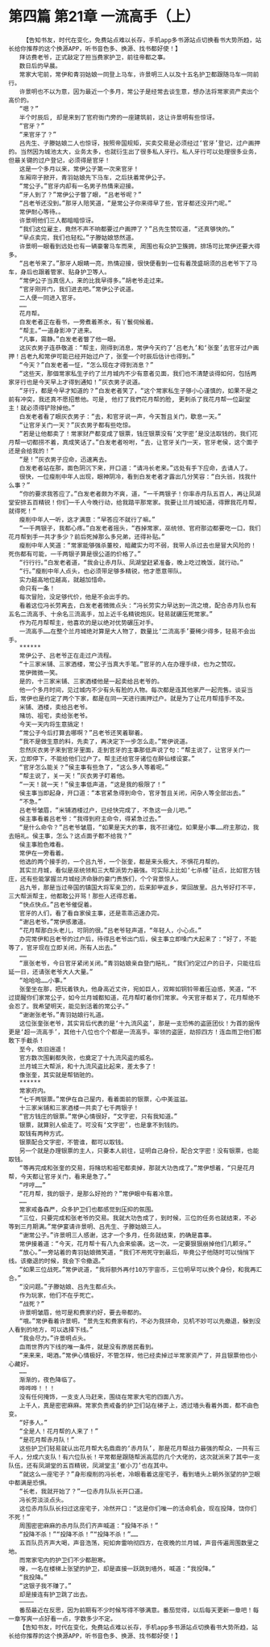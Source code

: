 # 第四篇 第21章 一流高手（上）
        【告知书友，时代在变化，免费站点难以长存，手机app多书源站点切换看书大势所趋，站长给你推荐的这个换源APP，听书音色多、换源、找书都好使！】
       拜访费老爷，正式敲定了担当费家护卫，前往帝都之事。
       数日后的早晨。
       常家大宅前，常伊和青羽姑娘一同登上马车，许景明三人以及十五名护卫都跟随马车一同前行。
       许景明也不以为意，因为最近一个多月，常公子是经常去谈生意，想办法将常家资产卖出个高价的。
       “嗯？”
       半个时辰后, 却是来到了官府衙门旁的一座建筑前，这让许景明有些惊讶。
       “官牙？”
       “来官牙了？”
       吕先生、子滕姑娘二人也惊讶，按照帝国规矩，买卖交易是必须经过‘官牙’登记，过户画押的。当然因为城池太大，业务太多，也就衍生出了很多私人牙行。私人牙行可以处理很多业务，但最关键的过户登记，必须得是官牙！
       这是一个多月以来，常伊公子第一次来官牙！
       车厢帘子掀开，青羽姑娘先下马车，之后扶着常伊公子。
       “常公子。”官牙内却有一名男子热情来迎接。
       “牙人到了？”常伊公子瞥了眼，“吕老爷呢？”
       “吕老爷还没到。”那牙人陪笑道，“是常公子你来得早了些，官牙都还没开门呢。”
       常伊耐心等待。。
       许景明他们三人都暗暗惊讶。
       “我们这位雇主，竟然不声不响都要过户画押了？”吕先生赞叹道，“还真够快的。”
       “早点卖完，我们也轻松。”子滕姑娘悠然道。
       许景明一眼看到远处也有一辆豪奢马车而来, 周围也有众护卫簇拥，排场可比常伊还要大得多。
       “吕老爷来了。”那牙人眼睛一亮，热情迎接，很快便看到一位有着茂盛胡须的吕老爷下了马车，身后也跟着管家、贴身护卫等人。
       “常伊公子当真信人，来的比我早得多。”胡老爷走过来。
       “官牙刚开门，我们进去吧。”常伊公子说道。
       二人便一同进入官牙。
       ……
       花月帮。
       白发老者正在看书，一旁煮着茶水，有丫鬟伺候着。
       “帮主。”一道身影冲了进来。
       “凡事，需静。”白发老者瞥了他一眼。
       这灰衣男子连恭敬道：“帮主，刚得到消息，常伊今天约了‘吕老九’和‘张奎’去官牙过户画押！吕老九和常伊可能已经开始过户了，张奎一个时辰后估计也得到。”
       “今天？”白发老者一怔，“怎么现在才得到消息？”
       “这些天，那個常家私生子约了兰月城内不少有意者见面，我们也不清楚谈得如何，包括两家牙行也是今天早上才得到通知！”灰衣男子说道。
       “牙行，都是今早才知道的？”白发老者笑了，“这个常家私生子够小心谨慎的，如果不是之前有冲突，我还真不愿招惹他。可是, 他打了我們花月帮的脸, 更刺杀了我花月帮一位副堂主！就必须得铲除掉他。”
       白发老者看了眼灰衣男子：“去，和官牙说一声，今天暂且关门，歇息一天。”
       “让官牙关门一天？”灰衣男子都有些吃惊。
       “若是让他都卖了！常家财产都变成了银票，钱庄银票没有‘文字密’是没法取钱的，我们花月帮一切都捞不着，真成笑话了。”白发老者吩咐，“去，让官牙关门一天，官牙老侯，这个面子还是会给我的！”
       “是！”灰衣男子应命，迅速离去。
       白发老者站在那，面色阴沉下来，开口道：“请冯长老来。”远处有手下应命，去请人了。
       很快，一位瘦削中年人出现，眼神阴冷，看到白发老者才露出几分笑容：“白头翁，找我什么事？”
       “你的要求我答应了。”白发老者颇为不爽，道，“一千两银子！你率赤月队五百人，再让凤湖堂安排五百精锐！你们一千人今晚行动，给我踏平那常家。我要让兰月城知道，得罪我花月帮，就得死！”
       瘦削中年人一听，这才满意：“早答应不就行了嘛。”
       “一千两银子，我都心疼。”白发老者摇头，“吞掉常家，巫统领、官府那边都要吃一口，我们花月帮到手一共才多少？前后死掉那么多兄弟，还得补贴。”
       瘦削中年人笑道：“常家能够强杀董校，暗藏实力可不弱，我带人杀过去也是冒大风险的！死伤都有可能，一千两银子算是很公道的价格了。”
       “行行行。”白发老者道，“我会让赤月队、凤湖堂赶紧准备，晚上吃过晚饭，就行动。”
       “行。”瘦削中年人点头，也必须带足够多精锐，他才愿意带队。
       实力越高地位越高，就越加惜命。
       命只有一条！
       每次冒险，没足够代价，他是不会出手的。
       看着这位冯长劳离去，白发老者微微点头：“冯长劳实力早达到一流之境，配合赤月队也有五名二流高手、十余名三流高手，加上近千名精锐炮灰。轻易就碾压死常家。”
       作为花月帮帮主，他喜欢的是以绝对优势碾压对手。
       一流高手……在整个兰月城绝对算是大人物了，数量比‘二流高手’要稀少得多，轻易不会出手。
       ******
       常伊公子、吕老爷正在走过户流程。
       “十三家米铺、三家酒楼，常公子当真大手笔。”官牙的人在办理手续，也为之赞叹。
       常伊微微一笑。
       是的，十三家米铺、三家酒楼他是一起卖给吕老爷的。
       他一个多月时间，见过城内不少有头有脸的人物。每次都是连其他家产一起兜售。谈妥当后，常伊也是约定了两个下家，都是在同一天进行画押过户。就是为了让花月帮措手不及。
       米铺、酒楼，卖给吕老爷。
       赌坊、祖宅，卖给张老爷。
       今天一天内将生意搞定！
       “常公子今后打算去哪啊？”吕老爷还笑着聊着。
       “我不是做生意的料，先卖了，再决定下一步怎么走。”常伊说道。
       忽然灰衣男子来到官牙里面，走到官牙的主事那低声说了句：“帮主说了，让官牙关门一天，立即停下，不能给他们过户了。帮主还给官牙诸位在醉仙楼设宴。”
       “官牙怎么能关？”侯主事有些急了，“这么多人等着呢。”
       “帮主说了，关一天！”灰衣男子盯着他。
       “一天！就一天！”侯主事低声道，“这是我的极限了！”
       侯主事当即起身，开口道：“本官紧急得到命令，官牙暂且关闭，闲杂人等全部出去。”
       “不急。”
       吕老爷皱眉，“米铺酒楼过户，已经快完成了，不急这一会儿吧。”
       侯主事看着吕老爷：“我得到府主命令，得紧急过去。”
       “是什么命令？”吕老爷皱眉，“如果是天大的事，我不拦诸位。如果是小事……府主那边，我去赔礼。侯主事，怎么？这点面子都不给我？”
       侯主事脸色难看。
       常伊在一旁看着。
       他选的两个接手的，一个吕九爷，一个张奎，都是来头极大，不惧花月帮的。
       其实兰月城，看似是巫统领和三大帮派势力最强。可实际上比如‘七杀楼’驻点，比如官方钱庄，还有些能掌握兰月城经济命脉的豪门贵族们，个个背景惊人。
       吕九爷，那是当过帝国的镇国大将军亲卫的，后来卸甲返乡，荣回故里。吕九爷好打不平，三大帮派帮主，他都敢公开骂！那些人还得忍着。
       “快点快点。”吕老爷催促着。
       官牙的人们，看了看自家侯主事，还是乖乖迅速办完。
       “谢吕老爷。”常伊感激道。
       “花月帮那白头老儿，可阴的很。”吕老爷轻声道，“年轻人，小心点。”
       办完常伊和吕老爷的过户后，待得吕老爷出门后，侯主事立即嗓门大起来了：“好了，不能等了，官牙现在立即关闭，所有人出去。”
       ……
       “禀张老爷，今日官牙紧闭关闭。”青羽姑娘亲自登门赔礼，“我们约定过户的日子，只能往后延一日，还请张老爷大人大量。”
       “哈哈哈……小事。”
       张奎坐在那，把玩着铁丸，他身高近丈许，宛如巨人，双眸如铜铃带着压迫感，笑道，“不过提醒你们家常公子，如今兰月城都知道，花月帮盯着你们常家。今天官牙都关了，花月帮绝不会忍了。我希望明天，能见到活着的常公子。”
       “谢谢张老爷。”青羽姑娘行礼道。
       这位张奎张老爷，其实背后代表的是‘十九流风盗’，那是一支恐怖的盗匪团伙！为首的据传更是‘超一流高手’，其他十八位也个个都是一流高手。率领的盗匪，劫掠四方！连血雨卫他们都敢下手截杀！
       至今，依旧逍遥！
       官方数次围剿都失败，也奠定了十九流风盗的威名。
       兰月城三大帮派，和十九流风盗比起来，差太多了！
       像张奎，其实就是帮销赃的。
       ******
       常家府内。
       “七千两银票。”常伊在自己屋内，看着面前的银票，心中美滋滋。
       十三家米铺和三家酒楼一共卖了七千两银子！
       “官方钱庄的银票。”常伊心情很好，“文字密，只有我知道。”
       银票，就算别人偷走了。可没有‘文字密’，也是拿不到钱的。
       取钱有两种方式。
       银票配合文字密，不管谁，都可以取钱。
       另一个就是办理银票的主人，只要本人前往，证明自己身份，配合文字密！没有银票，也能取钱。
       “等再完成和张奎的交易，将赌坊和祖宅都卖掉，那就大功告成了。”常伊想着，“只是花月帮，今天都让官牙关门，看来是急了。”
       “哼哼……”
       “花月帮，我的银子，是那么好抢的？”常伊眼中有着冷意。
       ……
       常家戒备森严，众多护卫们也都感觉到压抑的氛围。
       “三位，只要完成和张老爷的交易。我就大功告成了，到时候，三位的任务也就结束，不必等到三月期满。”常伊宴请许景明、吕先生、子滕姑娘三人。
       “谢常公子。”许景明三人感谢，这才一个多月，任务就结束，的确是喜事。
       常伊接着道：“今天，花月帮十有八九会来偷袭。这一次，一定要狠狠崩掉他们几颗牙。”
       “放心。”一旁站着的青羽姑娘微笑道，“我们不用死守到最后，毕竟公子他随时可以悄悄下线。该撤退的时候，我会下令撤退。”
       “如果三位战死。”常伊说道，“我将额外再付10万宇宙币，三位明早可以换个身份，和我再汇合。”
       “没问题。”子滕姑娘、吕先生都点头。
       作为玩家，他们不在乎死亡。
       “战死？”
       许景明皱眉，他可是和费家约好，要去帝都的。
       “哦。”常伊看着许景明，“景先生和费家有约，不必为我拼命，见机不妙可以先撤退，躲到没人看到的地方，可以选择下线。”
       “我会尽力。”许景明点头。
       血雨世界内下线的唯一条件，就是没有原居民看到。
       “来来来，喝酒。”常伊心情极好，不管怎样，他已经卖掉过半常家资产了，并且银票他也小心藏好。
       ……
       渐渐的，夜色降临了。
       哗哗哗！！！
       没有任何掩饰，一支支人马赶来，围绕在常家大宅的四面八方。
       上千人，真是密密麻麻。常家负责戒备的护卫们站在梯子上，透过墙头看着外面，都不由色变。
       “好多人。”
       “全是人！花月帮的人来了！”
       “是花月帮赤月队！”
       这些护卫们轻易就认出花月帮大名鼎鼎的‘赤月队’，那是花月帮战力最强的帮众，一共有三千人，分成六支队！有六位队长！平常都是跟随帮派高层的几个大佬的，这次就派来了其中一支队伍，还有凤湖堂的五百精锐，凤湖堂主‘崔小刀’也在其中。
       “就这么一座宅子？”身形瘦削的冯长老，冷眼看着这座宅子，看到墙头上朝外张望的护卫眼中都满是恐惧。
       “长老，我就开始了？”一位赤月队队长开口道。
       冯长劳淡淡点头。
       这位赤月队队长扫过这座宅子，冷然开口：“这是你们唯一的活命机会，现在投降，饶你们不死！”
       周围密密麻麻的赤月队员们齐声喊道：“投降不杀！”
       “投降不杀！”“投降不杀！”“投降不杀！”……
       五百队员齐声大喝，声音浩荡，宛如奔雷响彻四方，在夜晚的兰月城，声音传遍周围数里之地。
       而常家宅内的护卫们不少都胆寒。
       嗖，一名在楼梯上张望的护卫，却是直接一跃跳到墙外，喊道：“我投降。”
       “我投降。”
       “这银子我不赚了。”
       却是接连有护卫跳了出去。
       ————
       番茄最近在反思，因为前期有不少时候写得不够满意。番茄觉得，以后每天更新一章吧！每一章写爽一点好看一点，字数多少不定。
       【告知书友，时代在变化，免费站点难以长存，手机app多书源站点切换看书大势所趋，站长给你推荐的这个换源APP，听书音色多、换源、找书都好使！】